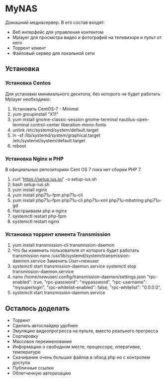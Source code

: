 # MyNAS

Домашний медиасервер. В его состав входят:
* Веб интерфейс для управления контентом
* Mplayer для просмотра видео и фотографий на телевизоре и пульт от него
* Торрент клиент
* Файловый сервер для локальной сети

## Установка
### Установка Centos
Для установки минимального десктопа, без которого не будет работать Mplayer необходимо:
1. Установить CentOS-7 - Minimal
2. yum groupinstall "X11"
3. yum install gnome-classic-session gnome-terminal nautilus-open-terminal control-center liberation-mono-fonts
4. unlink /etc/systemd/system/default.target
5. ln -sf /lib/systemd/system/graphical.target /etc/systemd/system/default.target
6. reboot

### Установка Nginx и PHP
В официальных репозиториях Cent OS 7 пока нет сборки PHP 7.
1. curl 'https://setup.ius.io/' -o setup-ius.sh
2. bash setup-ius.sh
3. yum install nginx
4. yum install php71u-fpm php71u-cli
5. yum install php71u-fpm php71u-cli php71u-xml php71u-mbstring php71u-gd
6. Настраиваем php и nginx
7. systemctl restart php-fpm
8. systemctl restart nginx

### Установка торрент клиента Transmission
1. yum install transmission-cli transmission-daemon
2. Что бы изменить пользователя от которого будет работать transmission
    nano /usr/lib/systemd/system/transmission-daemon.service
    Заменить User=newuser
3. systemctl start transmission-daemon.service
   systemctl stop transmission-daemon.service
4. nano /home/newuser/.config/transmission-daemon/settings.json
    "rpc-enabled": true,
    "rpc-password": "mypassword",
    "rpc-username": "mysuperlogin",
    "rpc-whitelist-enabled": false,
    "rpc-whitelist": "0.0.0.0",
5. systemctl start transmission-daemon.service

## Осталось доделать
* Торрент
* Сделать автослайдер удобнее
* Эмуляцию видеопрогресса на пульте, вместо реального прогресса
* Сортировку
* Массовое переименование
* Информацию о свободном месте, процессоре, оперативке, температуре
* Скачивание очень больших файлов в обход php но с контролем доступа
* Публичные ссылки
* Облегченную авторизацию


